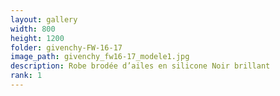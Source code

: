 ```yaml
---
layout: gallery
width: 800
height: 1200
folder: givenchy-FW-16-17
image_path: givenchy_fw16-17_modele1.jpg
description: Robe brodée d’ailes en silicone Noir brillant
rank: 1
---
```

